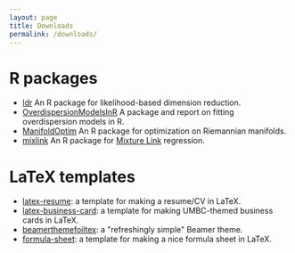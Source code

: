 ```yaml
---
layout: page
title: Downloads
permalink: /downloads/
---
```


# R packages
* <a href="http://cran.r-project.org/web/packages/ldr">ldr</a> An R
package for likelihood-based dimension reduction.
* <a href="../OverdispersionModelsInR">OverdispersionModelsInR</a> A
package and report on fitting overdispersion models in R.
* <a href="http://cran.r-project.org/web/packages/ManifoldOptim">ManifoldOptim</a> 
An R package for optimization on Riemannian manifolds.
* <a href="http://cran.r-project.org/web/packages/mixlink">mixlink</a> 
An R package for <a href="https://arxiv.org/abs/1612.03302">Mixture Link</a> regression.

# LaTeX templates
* <a href="../latex-resume">latex-resume</a>: a template for making a resume/CV in LaTeX.
* <a href="../latex-business-card">latex-business-card</a>: a template for making UMBC-themed business cards in LaTeX.
* <a href="../beamerthemefoiltex">beamerthemefoiltex</a>: a "refreshingly
simple" Beamer theme.
* <a href="formula-sheet">formula-sheet</a>: a template for making a nice formula sheet in LaTeX.
